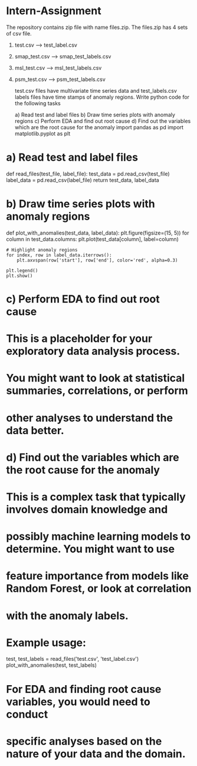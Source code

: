 # Intern-Assignment
The repository contains zip file with name files.zip. The files.zip has 4 sets of csv file.
1) test.csv --> test_label.csv
2) smap_test.csv --> smap_test_labels.csv
3) msl_test.csv --> msl_test_labels.csv
4) psm_test.csv --> psm_test_labels.csv

   test.csv files have multivariate time series data and test_labels.csv labels files have time stamps of anomaly regions.
   Write python code for the following tasks
   
   a) Read test and label files
   b) Draw time series plots with anomaly regions 
   c) Perform EDA and find out root cause
   d) Find out the variables which are the root cause for the anomaly
   import pandas as pd
import matplotlib.pyplot as plt

# a) Read test and label files
def read_files(test_file, label_file):
    test_data = pd.read_csv(test_file)
    label_data = pd.read_csv(label_file)
    return test_data, label_data

# b) Draw time series plots with anomaly regions
def plot_with_anomalies(test_data, label_data):
    plt.figure(figsize=(15, 5))
    for column in test_data.columns:
        plt.plot(test_data[column], label=column)
    
    # Highlight anomaly regions
    for index, row in label_data.iterrows():
        plt.axvspan(row['start'], row['end'], color='red', alpha=0.3)
    
    plt.legend()
    plt.show()

# c) Perform EDA to find out root cause
# This is a placeholder for your exploratory data analysis process.
# You might want to look at statistical summaries, correlations, or perform
# other analyses to understand the data better.

# d) Find out the variables which are the root cause for the anomaly
# This is a complex task that typically involves domain knowledge and
# possibly machine learning models to determine. You might want to use
# feature importance from models like Random Forest, or look at correlation
# with the anomaly labels.

# Example usage:
test, test_labels = read_files('test.csv', 'test_label.csv')
plot_with_anomalies(test, test_labels)

# For EDA and finding root cause variables, you would need to conduct
# specific analyses based on the nature of your data and the domain.


